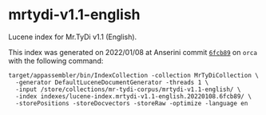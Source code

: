 # mrtydi-v1.1-english

Lucene index for Mr.TyDi v1.1 (English).

This index was generated on 2022/01/08 at Anserini commit [`6fcb89`](https://github.com/castorini/anserini/commit/6fcb896c61e2b8cf2f235def3e95dda5fe4cd2fc) on `orca` with the following command:

```
target/appassembler/bin/IndexCollection -collection MrTyDiCollection \
  -generator DefaultLuceneDocumentGenerator -threads 1 \
  -input /store/collections/mr-tydi-corpus/mrtydi-v1.1-english/ \
  -index indexes/lucene-index.mrtydi-v1.1-english.20220108.6fcb89/ \
  -storePositions -storeDocvectors -storeRaw -optimize -language en
```